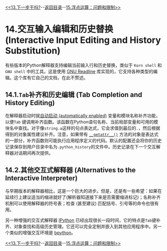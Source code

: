 [<<13.下一步干吗?](../chap13/13.下一步干吗-What_Now.md)--[返回目录](../../Python教程目录.md)--[15.浮点运算：问题和限制>>](../chap15/15.浮点运算_问题和限制-Floating_Point_Arithmetic_Issues_and_Limitations.md)

# 14.交互输入编辑和历史替换 (Interactive Input Editing and History  Substitution)

有些版本的Python解释器支持编辑当前输入行和历史替换，类似于 `Korn shell` 和 `GNU shell` 中的工具。这是使用 [GNU Readline](https://tiswww.case.edu/php/chet/readline/rltop.html) 库实现的，它支持各种类型的编辑。这个库有它自己的文档，在此不赘述。

## 14.1.`Tab`补齐和历史编辑 (Tab Completion and History  Editing)

在解释器启动时就[自动启动 (automatically enabled)](https://docs.python.org/3.8/library/site.html#rlcompleter-config) 变量和模块名称补齐功能，以便`Tab` 键调用补齐函数。该函数在Python语句名称、当前局部变量和可用的模块名中查找。对于像`string.a`这样的句点表达式，它会求值到最后的`.`，然后根据得到的对象属性建议补齐。注意，如果带有 [`__getattr__()`](https://docs.python.org/3.8/reference/datamodel.html#object.__getattr__) 方法的对象是表达式的一部分，补齐函数则可能执行应用程序定义的代码。默认的配置还会将你的历史记录保存到用户目录中名为`.python_history`的文件中。历史记录在下一个交互解释器对话期间再次提供。

## 14.2.其他交互式解释器 (Alternatives to the Interactive  Interpreter)

与早期版本的解释器相比，这是一个巨大的进步。但是，还是有一些希望：如果在延续行上建议适当的缩进就好了(解析器知道接下来是否需要缩进标记)；名称补齐机制可以使用解释器的符号表；检查 (甚至建议) 匹配括号、引号等的命令也很有用。

另一种增强的交互式解释器 [IPython](https://ipython.org/) 已经出现很长一段时间，它的特点是`Tab`键补齐、对象查找和高级历史管理。它还可以完全定制并嵌入到其他应用程序中。另一个类似的增强交互环境是 [bpython](https://www.bpython-interpreter.org/)。

[<<13.下一步干吗?](../chap13/13.下一步干吗-What_Now.md)--[返回目录](../../Python教程目录.md)--[15.浮点运算：问题和限制>>](../chap15/15.浮点运算_问题和限制-Floating_Point_Arithmetic_Issues_and_Limitations.md)